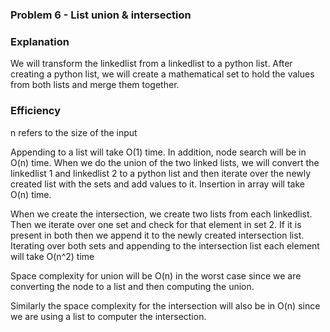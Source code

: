 ### Problem 6 - List union & intersection

### Explanation

We will transform the linkedlist from a linkedlist to a python list. After creating a python list, we will create a mathematical set to hold the values from both lists and merge them together.

### Efficiency
n refers to the size of the input

Appending to a list will take O(1) time. In addition, node search will be in O(n) time. When we do the union of the two linked lists, we will convert the linkedlist 1 and linkedlist 2 to a python list and then iterate over the newly created list with the sets and add values to it. Insertion in array will take O(n) time.

When we create the intersection, we create two lists from each linkedlist. Then we iterate over one set and check for that element in set 2. If it is present in both then we append it to the newly created intersection list. Iterating over both sets and appending to the intersection list each element will take O(n^2) time

Space complexity for union will be O(n) in the worst case since we are converting the node to a list and then computing the union.

Similarly the space complexity for the intersection will also be in O(n) since we are using a list to computer the intersection.